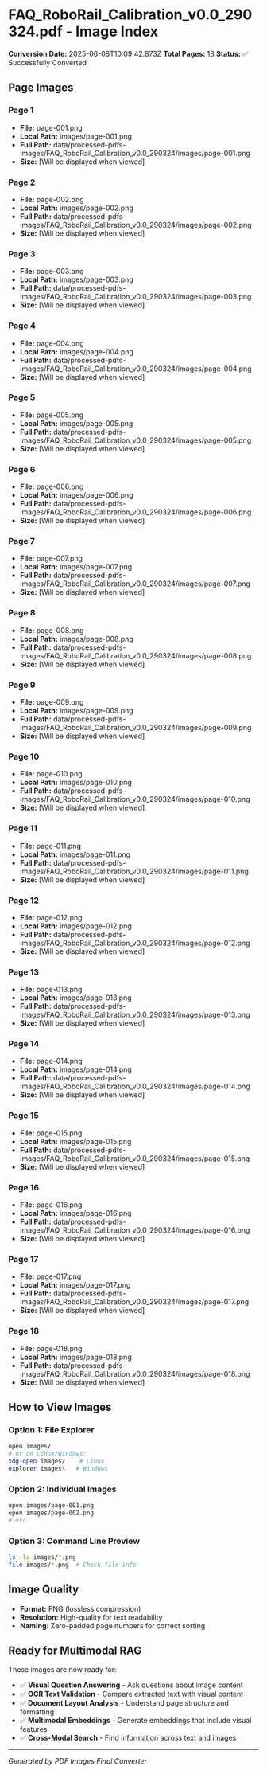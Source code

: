 # FAQ_RoboRail_Calibration_v0.0_290324.pdf - Image Index

**Conversion Date:** 2025-06-08T10:09:42.873Z
**Total Pages:** 18
**Status:** ✅ Successfully Converted

## Page Images

### Page 1
- **File:** page-001.png
- **Local Path:** images/page-001.png
- **Full Path:** data/processed-pdfs-images/FAQ_RoboRail_Calibration_v0.0_290324/images/page-001.png
- **Size:** [Will be displayed when viewed]

### Page 2
- **File:** page-002.png
- **Local Path:** images/page-002.png
- **Full Path:** data/processed-pdfs-images/FAQ_RoboRail_Calibration_v0.0_290324/images/page-002.png
- **Size:** [Will be displayed when viewed]

### Page 3
- **File:** page-003.png
- **Local Path:** images/page-003.png
- **Full Path:** data/processed-pdfs-images/FAQ_RoboRail_Calibration_v0.0_290324/images/page-003.png
- **Size:** [Will be displayed when viewed]

### Page 4
- **File:** page-004.png
- **Local Path:** images/page-004.png
- **Full Path:** data/processed-pdfs-images/FAQ_RoboRail_Calibration_v0.0_290324/images/page-004.png
- **Size:** [Will be displayed when viewed]

### Page 5
- **File:** page-005.png
- **Local Path:** images/page-005.png
- **Full Path:** data/processed-pdfs-images/FAQ_RoboRail_Calibration_v0.0_290324/images/page-005.png
- **Size:** [Will be displayed when viewed]

### Page 6
- **File:** page-006.png
- **Local Path:** images/page-006.png
- **Full Path:** data/processed-pdfs-images/FAQ_RoboRail_Calibration_v0.0_290324/images/page-006.png
- **Size:** [Will be displayed when viewed]

### Page 7
- **File:** page-007.png
- **Local Path:** images/page-007.png
- **Full Path:** data/processed-pdfs-images/FAQ_RoboRail_Calibration_v0.0_290324/images/page-007.png
- **Size:** [Will be displayed when viewed]

### Page 8
- **File:** page-008.png
- **Local Path:** images/page-008.png
- **Full Path:** data/processed-pdfs-images/FAQ_RoboRail_Calibration_v0.0_290324/images/page-008.png
- **Size:** [Will be displayed when viewed]

### Page 9
- **File:** page-009.png
- **Local Path:** images/page-009.png
- **Full Path:** data/processed-pdfs-images/FAQ_RoboRail_Calibration_v0.0_290324/images/page-009.png
- **Size:** [Will be displayed when viewed]

### Page 10
- **File:** page-010.png
- **Local Path:** images/page-010.png
- **Full Path:** data/processed-pdfs-images/FAQ_RoboRail_Calibration_v0.0_290324/images/page-010.png
- **Size:** [Will be displayed when viewed]

### Page 11
- **File:** page-011.png
- **Local Path:** images/page-011.png
- **Full Path:** data/processed-pdfs-images/FAQ_RoboRail_Calibration_v0.0_290324/images/page-011.png
- **Size:** [Will be displayed when viewed]

### Page 12
- **File:** page-012.png
- **Local Path:** images/page-012.png
- **Full Path:** data/processed-pdfs-images/FAQ_RoboRail_Calibration_v0.0_290324/images/page-012.png
- **Size:** [Will be displayed when viewed]

### Page 13
- **File:** page-013.png
- **Local Path:** images/page-013.png
- **Full Path:** data/processed-pdfs-images/FAQ_RoboRail_Calibration_v0.0_290324/images/page-013.png
- **Size:** [Will be displayed when viewed]

### Page 14
- **File:** page-014.png
- **Local Path:** images/page-014.png
- **Full Path:** data/processed-pdfs-images/FAQ_RoboRail_Calibration_v0.0_290324/images/page-014.png
- **Size:** [Will be displayed when viewed]

### Page 15
- **File:** page-015.png
- **Local Path:** images/page-015.png
- **Full Path:** data/processed-pdfs-images/FAQ_RoboRail_Calibration_v0.0_290324/images/page-015.png
- **Size:** [Will be displayed when viewed]

### Page 16
- **File:** page-016.png
- **Local Path:** images/page-016.png
- **Full Path:** data/processed-pdfs-images/FAQ_RoboRail_Calibration_v0.0_290324/images/page-016.png
- **Size:** [Will be displayed when viewed]

### Page 17
- **File:** page-017.png
- **Local Path:** images/page-017.png
- **Full Path:** data/processed-pdfs-images/FAQ_RoboRail_Calibration_v0.0_290324/images/page-017.png
- **Size:** [Will be displayed when viewed]

### Page 18
- **File:** page-018.png
- **Local Path:** images/page-018.png
- **Full Path:** data/processed-pdfs-images/FAQ_RoboRail_Calibration_v0.0_290324/images/page-018.png
- **Size:** [Will be displayed when viewed]


## How to View Images

### Option 1: File Explorer
```bash
open images/
# or on Linux/Windows:
xdg-open images/    # Linux
explorer images\   # Windows
```

### Option 2: Individual Images
```bash
open images/page-001.png
open images/page-002.png
# etc.
```

### Option 3: Command Line Preview
```bash
ls -la images/*.png
file images/*.png  # Check file info
```

## Image Quality
- **Format:** PNG (lossless compression)
- **Resolution:** High-quality for text readability
- **Naming:** Zero-padded page numbers for correct sorting

## Ready for Multimodal RAG

These images are now ready for:
- ✅ **Visual Question Answering** - Ask questions about image content
- ✅ **OCR Text Validation** - Compare extracted text with visual content  
- ✅ **Document Layout Analysis** - Understand page structure and formatting
- ✅ **Multimodal Embeddings** - Generate embeddings that include visual features
- ✅ **Cross-Modal Search** - Find information across text and images

---
*Generated by PDF Images Final Converter*
